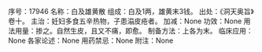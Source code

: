 序号：17946
名称：白及雄黄散
组成：白及1两，雄黄末3钱。
出处：《洞天奥旨》卷十。
主治：妊妇多食五辛热物，子患溻皮疮者。
加减：None
功效：None
用法用量：掺之。自然生皮，且又不痛，即愈。
制备方法：上各为末。
临床应用：None
各家论述：None
用药禁忌：None
附注：None
